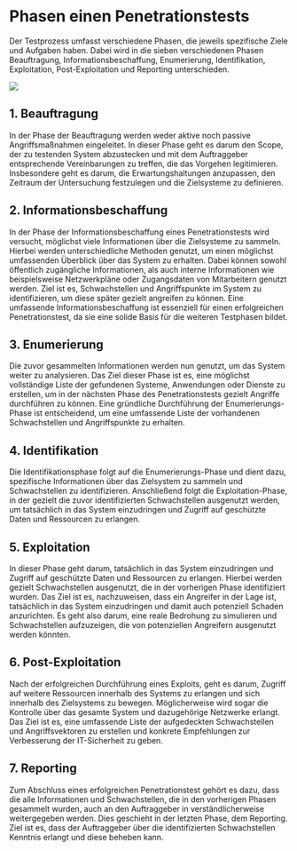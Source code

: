 Phasen einen Penetrationstests
==============================

Der Testprozess umfasst verschiedene Phasen, die jeweils spezifische Ziele und Aufgaben haben. Dabei wird in die sieben verschiedenen Phasen Beauftragung, Informationsbeschaffung, Enumerierung, Identifikation, Exploitation, Post-Exploitation und Reporting unterschieden. 

<img src="../img/phasen.png" style="display: block; margin-left: auto; margin-right: auto;">

## 1. Beauftragung

In der Phase der Beauftragung werden weder aktive noch passive Angriffsmaßnahmen eingeleitet. In dieser Phase geht es darum den Scope, der zu testenden System abzustecken und mit dem Auftraggeber entsprechende Vereinbarungen zu treffen, die das Vorgehen legitimieren. Insbesondere geht es darum, die Erwartungshaltungen anzupassen, den Zeitraum der Untersuchung festzulegen und die Zielsysteme zu definieren.

## 2. Informationsbeschaffung

In der Phase der Informationsbeschaffung eines Penetrationstests wird versucht, möglichst viele Informationen über die Zielsysteme zu sammeln. Hierbei werden unterschiedliche Methoden genutzt, um einen möglichst umfassenden Überblick über das System zu erhalten. Dabei können sowohl öffentlich zugängliche Informationen, als auch interne Informationen wie beispielsweise Netzwerkpläne oder Zugangsdaten von Mitarbeitern genutzt werden. Ziel ist es, Schwachstellen und Angriffspunkte im System zu identifizieren, um diese später gezielt angreifen zu können. Eine umfassende Informationsbeschaffung ist essenziell für einen erfolgreichen Penetrationstest, da sie eine solide Basis für die weiteren Testphasen bildet.

## 3. Enumerierung

Die zuvor gesammelten Informationen werden nun genutzt, um das System weiter zu analysieren. Das Ziel dieser Phase ist es, eine möglichst vollständige Liste der gefundenen Systeme, Anwendungen oder Dienste zu erstellen, um in der nächsten Phase des Penetrationstests gezielt Angriffe durchführen zu können. Eine gründliche Durchführung der Enumerierungs-Phase ist entscheidend, um eine umfassende Liste der vorhandenen Schwachstellen und Angriffspunkte zu erhalten.

## 4. Identifikation

Die Identifikationsphase folgt auf die Enumerierungs-Phase und dient dazu, spezifische Informationen über das Zielsystem zu sammeln und Schwachstellen zu identifizieren. Anschließend folgt die Exploitation-Phase, in der gezielt die zuvor identifizierten Schwachstellen ausgenutzt werden, um tatsächlich in das System einzudringen und Zugriff auf geschützte Daten und Ressourcen zu erlangen.

## 5. Exploitation

In dieser Phase geht darum, tatsächlich in das System einzudringen und Zugriff auf geschützte Daten und Ressourcen zu erlangen. Hierbei werden gezielt Schwachstellen ausgenutzt, die in der vorherigen Phase identifiziert wurden. Das Ziel ist es, nachzuweisen, dass ein Angreifer in der Lage ist, tatsächlich in das System einzudringen und damit auch potenziell Schaden anzurichten. Es geht also darum, eine reale Bedrohung zu simulieren und Schwachstellen aufzuzeigen, die von potenziellen Angreifern ausgenutzt werden könnten.

## 6. Post-Exploitation

Nach der erfolgreichen Durchführung eines Exploits, geht es darum, Zugriff auf weitere Ressourcen innerhalb des Systems zu erlangen und sich innerhalb des Zielsystems zu bewegen. Möglicherweise wird sogar die Kontrolle über das gesamte System und dazugehörige Netzwerke erlangt. Das Ziel ist es, eine umfassende Liste der aufgedeckten Schwachstellen und Angriffsvektoren zu erstellen und konkrete Empfehlungen zur Verbesserung der IT-Sicherheit zu geben.

## 7. Reporting

Zum Abschluss eines erfolgreichen Penetrationstest gehört es dazu, dass die alle Informationen und Schwachstellen, die in den vorherigen Phasen gesammelt wurden, auch an den Auftraggeber in verständlicherweise weitergegeben werden. Dies geschieht in der letzten Phase, dem Reporting. Ziel ist es, dass der Auftraggeber über die identifizierten Schwachstellen Kenntnis erlangt und diese beheben kann. 